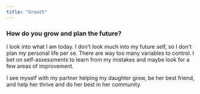 ```yaml
---
title: "Growth"
---
```

### How do you grow and plan the future?

I look into what I am today. I don’t look much into my future self, so I don't plan my personal life per se. There are way too many variables to control. I bet on self-assessments to learn from my mistakes and maybe look for a few areas of improvement.

I see myself with my partner helping my daughter grow, be her best friend, and help her thrive and do her best in her community.